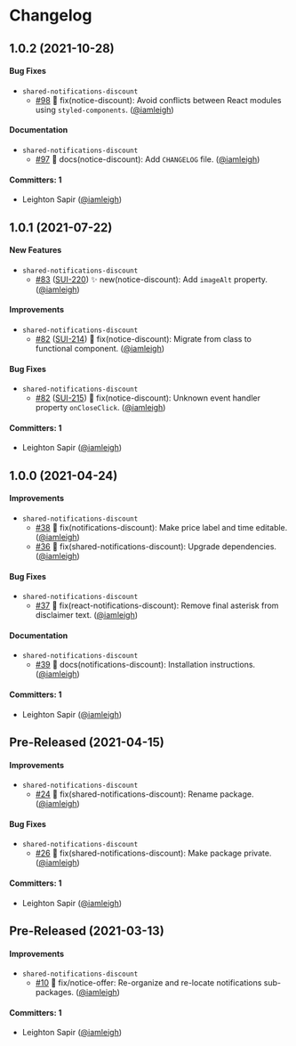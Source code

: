 # Changelog

## 1.0.2 (2021-10-28)

#### Bug Fixes
* `shared-notifications-discount`
  * [#98](https://github.com/wpmudev/shared-modules/pull/98) 🐛 fix(notice-discount): Avoid conflicts between React modules using `styled-components`. ([@iamleigh](https://github.com/iamleigh))

#### Documentation
* `shared-notifications-discount`
  * [#97](https://github.com/wpmudev/shared-modules/pull/97) 📝 docs(notice-discount): Add `CHANGELOG` file. ([@iamleigh](https://github.com/iamleigh))

#### Committers: 1
- Leighton Sapir ([@iamleigh](https://github.com/iamleigh))

## 1.0.1 (2021-07-22)

#### New Features
* `shared-notifications-discount`
  * [#83](https://github.com/wpmudev/shared-modules/pull/83) ([SUI-220](https://incsub.atlassian.net/browse/SUI-220)) ✨ new(notice-discount): Add `imageAlt` property. ([@iamleigh](https://github.com/iamleigh))

#### Improvements
* `shared-notifications-discount`
  * [#82](https://github.com/wpmudev/shared-modules/pull/82) ([SUI-214](https://incsub.atlassian.net/browse/SUI-214)) 🐛 fix(notice-discount): Migrate from class to functional component. ([@iamleigh](https://github.com/iamleigh))

#### Bug Fixes
* `shared-notifications-discount`
  * [#82](https://github.com/wpmudev/shared-modules/pull/82) ([SUI-215](https://incsub.atlassian.net/browse/SUI-215)) 🐛 fix(notice-discount): Unknown event handler property `onCloseClick`. ([@iamleigh](https://github.com/iamleigh))

#### Committers: 1
- Leighton Sapir ([@iamleigh](https://github.com/iamleigh))

## 1.0.0 (2021-04-24)

#### Improvements
* `shared-notifications-discount`
  * [#38](https://github.com/wpmudev/shared-modules/pull/38) 🐛 fix(notifications-discount): Make price label and time editable. ([@iamleigh](https://github.com/iamleigh))
  * [#36](https://github.com/wpmudev/shared-modules/pull/36) 🐛 fix(shared-notifications-discount): Upgrade dependencies. ([@iamleigh](https://github.com/iamleigh))

#### Bug Fixes
* `shared-notifications-discount`
  * [#37](https://github.com/wpmudev/shared-modules/pull/37) 🐛 fix(react-notifications-discount): Remove final asterisk from disclaimer text. ([@iamleigh](https://github.com/iamleigh))

#### Documentation
* `shared-notifications-discount`
  * [#39](https://github.com/wpmudev/shared-modules/pull/39) 📝 docs(notifications-discount): Installation instructions. ([@iamleigh](https://github.com/iamleigh))

#### Committers: 1
- Leighton Sapir ([@iamleigh](https://github.com/iamleigh))

## Pre-Released (2021-04-15)

#### Improvements
* `shared-notifications-discount`
  * [#24](https://github.com/wpmudev/shared-modules/pull/24) 🐛 fix(shared-notifications-discount): Rename package. ([@iamleigh](https://github.com/iamleigh))

#### Bug Fixes
* `shared-notifications-discount`
  * [#26](https://github.com/wpmudev/shared-modules/pull/26) 🐛 fix(shared-notifications-discount): Make package private. ([@iamleigh](https://github.com/iamleigh))

#### Committers: 1
- Leighton Sapir ([@iamleigh](https://github.com/iamleigh))

## Pre-Released (2021-03-13)

#### Improvements
* `shared-notifications-discount`
  * [#10](https://github.com/wpmudev/shared-modules/pull/10) 🐛 fix/notice-offer: Re-organize and re-locate notifications sub-packages. ([@iamleigh](https://github.com/iamleigh))

#### Committers: 1
- Leighton Sapir ([@iamleigh](https://github.com/iamleigh))